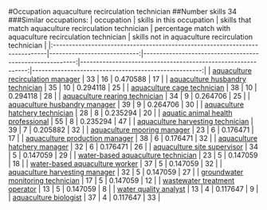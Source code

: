 #Occupation aquaculture recirculation technician
##Number skills 34
###Similar occupations:
| occupation                                                                  |   skills in this occupation |   skills that match aquaculture recirculation technician |   percentage match with aquaculture recirculation technician |   skills not in aquaculture recirculation technician |
|:----------------------------------------------------------------------------|----------------------------:|---------------------------------------------------------:|-------------------------------------------------------------:|-----------------------------------------------------:|
| [aquaculture recirculation manager](aquaculture_recirculation_manager.md)   |                          33 |                                                       16 |                                                     0.470588 |                                                   17 |
| [aquaculture husbandry technician](aquaculture_husbandry_technician.md)     |                          35 |                                                       10 |                                                     0.294118 |                                                   25 |
| [aquaculture cage technician](aquaculture_cage_technician.md)               |                          38 |                                                       10 |                                                     0.294118 |                                                   28 |
| [aquaculture rearing technician](aquaculture_rearing_technician.md)         |                          34 |                                                        9 |                                                     0.264706 |                                                   25 |
| [aquaculture husbandry manager](aquaculture_husbandry_manager.md)           |                          39 |                                                        9 |                                                     0.264706 |                                                   30 |
| [aquaculture hatchery technician](aquaculture_hatchery_technician.md)       |                          28 |                                                        8 |                                                     0.235294 |                                                   20 |
| [aquatic animal health professional](aquatic_animal_health_professional.md) |                          55 |                                                        8 |                                                     0.235294 |                                                   47 |
| [aquaculture harvesting technician](aquaculture_harvesting_technician.md)   |                          39 |                                                        7 |                                                     0.205882 |                                                   32 |
| [aquaculture mooring manager](aquaculture_mooring_manager.md)               |                          23 |                                                        6 |                                                     0.176471 |                                                   17 |
| [aquaculture production manager](aquaculture_production_manager.md)         |                          38 |                                                        6 |                                                     0.176471 |                                                   32 |
| [aquaculture hatchery manager](aquaculture_hatchery_manager.md)             |                          32 |                                                        6 |                                                     0.176471 |                                                   26 |
| [aquaculture site supervisor](aquaculture_site_supervisor.md)               |                          34 |                                                        5 |                                                     0.147059 |                                                   29 |
| [water-based aquaculture technician](water-based_aquaculture_technician.md) |                          23 |                                                        5 |                                                     0.147059 |                                                   18 |
| [water-based aquaculture worker](water-based_aquaculture_worker.md)         |                          37 |                                                        5 |                                                     0.147059 |                                                   32 |
| [aquaculture harvesting manager](aquaculture_harvesting_manager.md)         |                          32 |                                                        5 |                                                     0.147059 |                                                   27 |
| [groundwater monitoring technician](groundwater_monitoring_technician.md)   |                          17 |                                                        5 |                                                     0.147059 |                                                   12 |
| [wastewater treatment operator](wastewater_treatment_operator.md)           |                          13 |                                                        5 |                                                     0.147059 |                                                    8 |
| [water quality analyst](water_quality_analyst.md)                           |                          13 |                                                        4 |                                                     0.117647 |                                                    9 |
| [aquaculture biologist](aquaculture_biologist.md)                           |                          37 |                                                        4 |                                                     0.117647 |                                                   33 |
